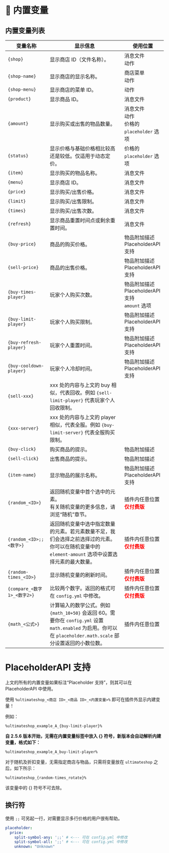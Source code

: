 # 🔧 内置变量

## 内置变量列表

|变量名称|显示信息|使用位置|
|---|---|---|
|`{shop}`|显示商店 ID（文件名称）。|消息文件<br>动作|
|`{shop-name}`|显示商店的显示名称。|商店菜单<br>动作|
|`{shop-menu}`|显示商店的菜单 ID。|动作|
|`{product}`|显示商品 ID。|消息文件|
|`{amount}`|显示购买或出售的物品数量。|消息文件<br>动作<br>价格的 `placeholder` 选项|
|`{status}`|显示价格与基础价格相比较高还是较低。仅适用于动态定价。|价格的 `placeholder` 选项|
|`{item}`|显示购买的物品名称。|消息文件|
|`{menu}`|显示商店 ID。|消息文件|
|`{price}`|显示购买/出售价格。|消息文件|
|`{limit}`|显示购买/出售限制。|消息文件|
|`{times}`|显示购买/出售次数。|消息文件|
|`{refresh}`|显示商品重置时间点或剩余重置时间。|消息文件|
|`{buy-price}`|商品的购买价格。|物品附加描述<br>PlaceholderAPI 支持|
|`{sell-price}`|商品的出售价格。|物品附加描述<br>PlaceholderAPI 支持|
|`{buy-times-player}`|玩家个人购买次数。|物品附加描述<br>PlaceholderAPI 支持<br>`amount` 选项|
|`{buy-limit-player}`|玩家个人购买限制。|物品附加描述<br>PlaceholderAPI 支持|
|`{buy-refresh-player}`|玩家个人重置时间。|物品附加描述<br>PlaceholderAPI 支持|
|`{buy-cooldown-player}`|玩家个人冷却时间。|物品附加描述<br>PlaceholderAPI 支持|
|`{sell-xxx}`|xxx 处的内容与上文的 buy 相似，代表回收。例如 `{sell-limit-player}` 代表玩家个人回收限制。|
|`{xxx-server}`|xxx 处的内容与上文的 player 相似，代表全服。例如 `{buy-limit-server}` 代表全服购买限制。|
|`{buy-click}`|购买商品的提示。|物品附加描述|
|`{sell-click}`|出售商品的提示。|物品附加描述|
|`{item-name}`|显示物品的展示名称。|物品附加描述<br>PlaceholderAPI支持|
|`{random_<ID>}`|返回随机变量中首个选中的元素。<br>有关随机变量的更多信息，请浏览“随机”章节。|插件内任意位置<br><font color="red">**仅付费版**</font>|
|`{random_<ID>;;<数字>}`|返回随机变量中选中指定数量的元素。若元素数量不足，我们会选择之前选择过的元素。你可以在随机变量中的 `element-amount` 选项中设置选择元素的最大数量。|插件内任意位置<br><font color="red">**仅付费版**</font>|
|`{random-times_<ID>}`|显示随机变量的刷新时间。|插件内任意位置<br><font color="red">**仅付费版**</font>|
|`{compare_<数字1>_<数字2>}`|比较两个数字。返回的格式可在 `config.yml` 中修改。|插件内任意位置<br><font color="red">**仅付费版**</font>|
|`{math_<公式>}`|计算输入的数学公式。例如 `{math_10+50}` 会返回 60。需要你在 `config.yml` 设置 `math.enabled` 为启用。你可以在 `placeholder.math.scale` 部分设置返回的小数位数。|插件内任意位置|

# PlaceholderAPI 支持

上文的所有的内置变量如果标注“Placeholder 支持”，则其可以在 PlaceholderAPI 中使用。

使用 `%ultimateshop_<商店 ID>_<商品 ID>_<内置变量>%` 即可在插件外显示内建变量！

例如：

`%ultimateshop_example_A_{buy-limit-player}%`

**自 2.5.6 版本开始，无需在内置变量标签中放入 {} 符号，新版本会自动解析内建变量，格式如下：**

`%ultimateshop_example_A_buy-limit-player%`

对于随机及折扣变量，无需指定商店与物品，只需将变量放在 `ultimateshop` 之后，如下所示：

`%ultimateshop_{random-times_rotate}%`

该变量中的 {} 符号不可去除。

## 换行符

使用 `;;` 可另起一行，对需要显示多行价格的用户很有帮助。

``` YAML
placeholder:
  price:
    split-symbol-any: ';;' # <--- 可在 config.yml 中修改
    split-symbol-all: ';;' # <--- 可在 config.yml 中修改
    unknown: "Unknown"
```